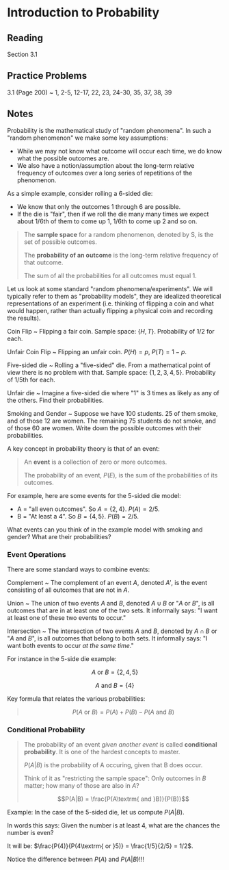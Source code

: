 # Introduction to Probability

## Reading

Section 3.1

## Practice Problems

3.1 (Page 200)
  ~ 1, 2-5, 12-17, 22, 23, 24-30, 35, 37, 38, 39

## Notes

Probability is the mathematical study of "random phenomena". In such a "random phenomenon" we make some key assumptions:

- While we may not know what outcome will occur each time, we do know what the possible outcomes are.
- We also have a notion/assumption about the long-term relative frequency of outcomes over a long series of repetitions of the phenomenon.

As a simple example, consider rolling a 6-sided die:

- We know that only the outcomes 1 through 6 are possible.
- If the die is "fair", then if we roll the die many many times we expect about 1/6th of them to come up 1, 1/6th to come up 2 and so on.

> The **sample space** for a random phenomenon, denoted by S, is the set of possible outcomes.
>
> The **probability of an outcome** is the long-term relative frequency of that outcome.
>
> The sum of all the probabilities for all outcomes must equal 1.

Let us look at some standard "random phenomena/experiments". We will typically refer to them as "probability models", they are idealized theoretical representations of an experiment (i.e. thinking of flipping a coin and what would happen, rather than actually flipping a physical coin and recording the results).

Coin Flip
  ~ Flipping a fair coin. Sample space: $\{H, T\}$. Probability of $1/2$ for each.

Unfair Coin Flip
  ~ Flipping an unfair coin. $P(H) = p$, $P(T) = 1-p$.

Five-sided die
  ~ Rolling a "five-sided" die. From a mathematical point of view there is no problem with that. Sample space: $\{1, 2, 3, 4, 5\}$. Probability of $1/5$th for each.

Unfair die
  ~ Imagine a five-sided die where "1" is 3 times as likely as any of the others. Find their probabilities.

Smoking and Gender
  ~ Suppose we have 100 students. 25 of them smoke, and of those 12 are women. The remaining 75 students do not smoke, and of those 60 are women. Write down the possible outcomes with their probabilities.

A key concept in probability theory is that of an event:

> An **event** is a collection of zero or more outcomes.
>
> The probability of an event, $P(E)$, is the sum of the probabilities of its outcomes.

For example, here are some events for the 5-sided die model:

- A = "all even outcomes". So $A = \{2, 4\}$. $P(A) = 2/5$.
- B = "At least a 4". So $B = \{4, 5\}$. $P(B) = 2/5$.

What events can you think of in the example model with smoking and gender? What are their probabilities?

### Event Operations

There are some standard ways to combine events:

Complement
  ~ The complement of an event $A$, denoted $A'$, is the event consisting of all outcomes that are not in $A$.

Union
  ~ The union of two events $A$ and $B$, denoted $A\cup B$ or "$A\textrm{ or }B$", is all outcomes that are in at least one of the two sets. It informally says: "I want at least one of these two events to occur."

Intersection
  ~ The intersection of two events $A$ and $B$, denoted by $A\cap B$ or "$A\textrm{ and }B$", is all outcomes that belong to both sets. It informally says: "I want both events to occur *at the same time*."

For instance in the 5-side die example:

$$A\textrm{ or }B = \{2, 4, 5\}$$

$$A\textrm{ and }B = \{4\}$$

Key formula that relates the various probabilities:

> $$P(A\textrm{ or }B) = P(A) + P(B) - P(A\textrm{ and }B)$$

### Conditional Probability

> The probability of an event *given another event* is called **conditional probability**. It is one of the hardest concepts to master.
>
> $P(A|B)$ is the probability of A occuring, given that B does occur.
>
> Think of it as "restricting the sample space": Only outcomes in $B$ matter; how many of those are also in $A$?
>
> $$P(A|B) = \frac{P(A\textrm{ and }B)}{P(B)}$$

Example: In the case of the 5-sided die, let us compute $P(A|B)$.

In words this says: Given the number is at least 4, what are the chances the number is even?

It will be: $\frac{P(4)}{P(4\textrm{ or }5)} = \frac{1/5}{2/5} = 1/2$.

Notice the difference between $P(A)$ and $P(A|B)$!!!
